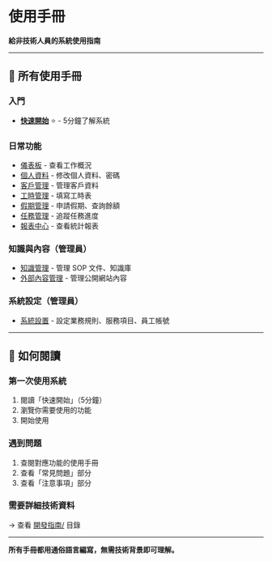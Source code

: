 # 使用手冊

**給非技術人員的系統使用指南**

---

## 📖 所有使用手冊

### 入門
- **[快速開始](./快速開始.md)** ⭐ - 5分鐘了解系統

### 日常功能
- [儀表板](./儀表板.md) - 查看工作概況
- [個人資料](./個人資料.md) - 修改個人資料、密碼
- [客戶管理](./客戶管理.md) - 管理客戶資料
- [工時管理](./工時管理.md) - 填寫工時表
- [假期管理](./假期管理.md) - 申請假期、查詢餘額
- [任務管理](./任務管理.md) - 追蹤任務進度
- [報表中心](./報表中心.md) - 查看統計報表

### 知識與內容（管理員）
- [知識管理](./知識管理.md) - 管理 SOP 文件、知識庫
- [外部內容管理](./外部內容管理.md) - 管理公開網站內容

### 系統設定（管理員）
- [系統設置](./系統設置.md) - 設定業務規則、服務項目、員工帳號

---

## 🎯 如何閱讀

### 第一次使用系統
1. 閱讀「快速開始」（5分鐘）
2. 瀏覽你需要使用的功能
3. 開始使用

### 遇到問題
1. 查閱對應功能的使用手冊
2. 查看「常見問題」部分
3. 查看「注意事項」部分

### 需要詳細技術資料
→ 查看 [開發指南/](../開發指南/) 目錄

---

**所有手冊都用通俗語言編寫，無需技術背景即可理解。**

